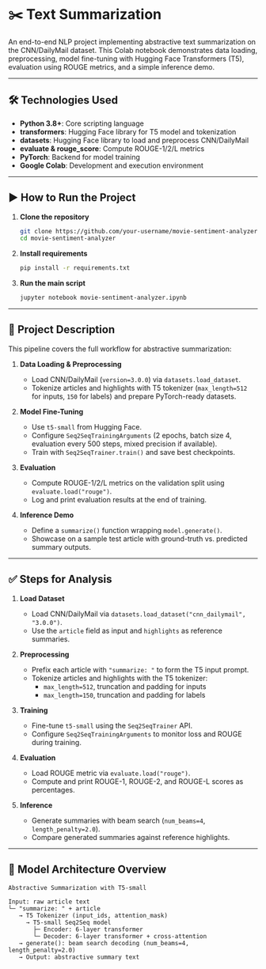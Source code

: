 # ✂️ Text Summarization

An end-to-end NLP project implementing abstractive text summarization on the CNN/DailyMail dataset. This Colab notebook demonstrates data loading, preprocessing, model fine-tuning with Hugging Face Transformers (T5), evaluation using ROUGE metrics, and a simple inference demo.

---

## 🛠 Technologies Used

- **Python 3.8+**: Core scripting language  
- **transformers**: Hugging Face library for T5 model and tokenization  
- **datasets**: Hugging Face library to load and preprocess CNN/DailyMail  
- **evaluate & rouge_score**: Compute ROUGE-1/2/L metrics  
- **PyTorch**: Backend for model training  
- **Google Colab**: Development and execution environment

---

## ▶️ How to Run the Project

1. **Clone the repository**  
   ```bash
   git clone https://github.com/your-username/movie-sentiment-analyzer.git
   cd movie-sentiment-analyzer
2. **Install requirements**
   ```bash
   pip install -r requirements.txt
3. **Run the main script**   
   ```bash
   jupyter notebook movie-sentiment-analyzer.ipynb

---

## 📂 Project Description

This pipeline covers the full workflow for abstractive summarization:

1. **Data Loading & Preprocessing**  
   - Load CNN/DailyMail (`version=3.0.0`) via `datasets.load_dataset`.  
   - Tokenize articles and highlights with T5 tokenizer (`max_length=512` for inputs, `150` for labels) and prepare PyTorch-ready datasets.

2. **Model Fine-Tuning**  
   - Use `t5-small` from Hugging Face.  
   - Configure `Seq2SeqTrainingArguments` (2 epochs, batch size 4, evaluation every 500 steps, mixed precision if available).  
   - Train with `Seq2SeqTrainer.train()` and save best checkpoints.

3. **Evaluation**  
   - Compute ROUGE-1/2/L metrics on the validation split using `evaluate.load("rouge")`.  
   - Log and print evaluation results at the end of training.

4. **Inference Demo**  
   - Define a `summarize()` function wrapping `model.generate()`.  
   - Showcase on a sample test article with ground-truth vs. predicted summary outputs.

---

## ✅ Steps for Analysis

1. **Load Dataset**  
   - Load CNN/DailyMail via `datasets.load_dataset("cnn_dailymail", "3.0.0")`.  
   - Use the `article` field as input and `highlights` as reference summaries.  

2. **Preprocessing**  
   - Prefix each article with `"summarize: "` to form the T5 input prompt.  
   - Tokenize articles and highlights with the T5 tokenizer:  
     - `max_length=512`, truncation and padding for inputs  
     - `max_length=150`, truncation and padding for labels  

3. **Training**  
   - Fine-tune `t5-small` using the `Seq2SeqTrainer` API.  
   - Configure `Seq2SeqTrainingArguments` to monitor loss and ROUGE during training.  

4. **Evaluation**  
   - Load ROUGE metric via `evaluate.load("rouge")`.  
   - Compute and print ROUGE-1, ROUGE-2, and ROUGE-L scores as percentages.  

5. **Inference**  
   - Generate summaries with beam search (`num_beams=4`, `length_penalty=2.0`).  
   - Compare generated summaries against reference highlights.  

---

## 🧠 Model Architecture Overview
  ```text
  Abstractive Summarization with T5-small
  
  Input: raw article text
  └─ "summarize: " + article
     → T5 Tokenizer (input_ids, attention_mask)
       → T5-small Seq2Seq model
         ├─ Encoder: 6-layer transformer
         └─ Decoder: 6-layer transformer + cross-attention
     → generate(): beam search decoding (num_beams=4, length_penalty=2.0)
     → Output: abstractive summary text
